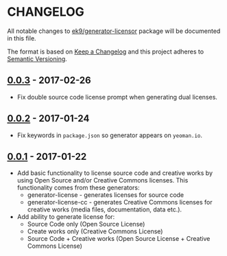 # CHANGELOG

All notable changes to [ek9/generator-licensor][0] package will be documented
in this file.

The format is based on [Keep a Changelog](http://keepachangelog.com/)
and this project adheres to [Semantic Versioning](http://semver.org/).

## [0.0.3] - 2017-02-26

- Fix double source code license prompt when generating dual licenses.

## [0.0.2] - 2017-01-24

- Fix keywords in `package.json` so generator appears on `yeoman.io`.

## [0.0.1] - 2017-01-22

- Add basic functionality to license source code and creative works by using
  Open Source and/or Creative Commons licenses. This functionality comes from
  these generators:
    - generator-license - generates licenses for source code
    - generator-license-cc - generates Creative Commons licenses for creative
      works (media files, documentation, data etc.).
- Add ability to generate license for:
    - Source Code only (Open Source License)
    - Create works only (Creative Commons License)
    - Source Code + Creative works (Open Source License + Creative Commons
      License)

[UNRELEASED]: https://github.com/ek9/generator-licensor/compare/v0.0.3...HEAD
[0.0.3]: https://github.com/ek9/generator-licensor/releases/tag/v0.0.3
[0.0.2]: https://github.com/ek9/generator-licensor/releases/tag/v0.0.2
[0.0.1]: https://github.com/ek9/generator-licensor/releases/tag/v0.0.1
[0]: https://github.com/ek9/generator-licensor
